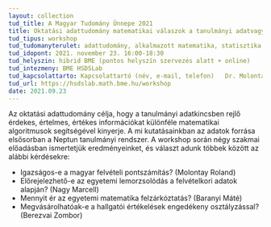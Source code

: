 ```yaml
---
layout: collection
tud_title: A Magyar Tudomány Ünnepe 2021
title: Oktatási adattudomány matematikai válaszok a tanulmányi adatvagyonból
tud_tipus: workshop
tud_tudomanyterulet: adattudomány, alkalmazott matematika, statisztika, ökonometria, oktatástudomány, oktatásgazdaságtan
tud_idopont: 2021. november 23. 16:00-18:30
tud_helyszin: hibrid BME (pontos helyszín szervezés alatt + online)
tud_intezmeny: BME HSDSLab
tud_kapcsolattarto: Kapcsolattartó (név, e-mail, telefon)	Dr. Molontay Roland, molontay@math.bme.hu, +36205913228
tud_url: https://hsdslab.math.bme.hu/workshop
date: 2021.09.23
---
```

Az oktatási adattudomány célja, hogy a tanulmányi adatkincsben rejlő érdekes, értelmes, értékes információkat különféle matematikai algoritmusok segítségével kinyerje. A mi kutatásainkban az adatok forrása elsősorban a Neptun tanulmányi rendszer. A workshop során négy szakmai előadásban ismertetjük eredményeinket, és választ adunk többek között az alábbi kérdésekre:<br>
-	Igazságos-e a magyar felvételi pontszámítás? (Molontay Roland)<br>
-	Előrejelezhető-e az egyetemi lemorzsolódás a felvételkori adatok alapján? (Nagy Marcell)<br>
-	Mennyit ér az egyetemi matematika felzárkóztatás? (Baranyi Máté)<br>
-	Megvásárolhatóak-e a hallgatói értékelések engedékeny osztályzással? (Berezvai Zombor)

